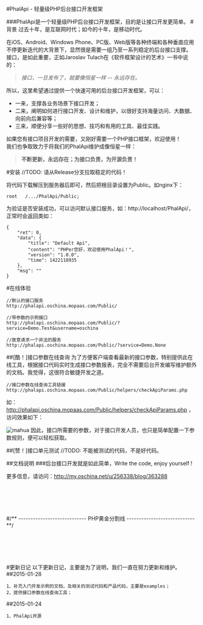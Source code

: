 #PhalApi - 轻量级PHP后台接口开发框架 


###PhalApi是一个轻量级PHP后台接口开发框架，目的是让接口开发更简单。
#背景
过去十年，是互联网时代；如今的十年，是移动时代。  
  
在iOS、Android、Windows Phone、PC版、Web版等各种终端和各种垂直应用不停更新迭代的大背景下，显然很是需要一组乃至一系列稳定的后台接口支撑。
接口，是如此重要，正如Jaroslav Tulach在《软件框架设计的艺术》一书中说的：

> *接口，一旦发布了，就要像恒星一样 -- 永远存在。*
  

所以，这里希望通过提供一个快速可用的后台接口开发框架，可以：

* 一来，支撑各业务场景下接口开发；
* 二来，阐明如何进行接口开发、设计和维护，以很好支持海量访问、大数据、向前向后兼容等；
* 三来，顺便分享一些好的思想、技巧和有用的工具、最佳实践。

如果您有接口项目开发的需要，又刚好需要一个PHP接口框架，欢迎使用！    
我们也争取致力于将我们的PhalApi维护成像恒星一样：  
> **不断更新，永远存在；为接口负责，为开源负责！**


#安装
//TODO: 请从Release分支拉取稳定的代码！

将代码下载解压到服务器后即可，然后把根目录设置为Public。如nginx下：

```
root   /.../PhalApi/Public;
```

为验证是否安装成功，可以访问默认接口服务，如：http://localhost/PhalApi/，正常时会返回类如：
```
{
    "ret": 0,
    "data": {
        "title": "Default Api",
        "content": "PHPer您好，欢迎使用PhalApi！",
        "version": "1.0.0",
        "time": 1422118935
    },
    "msg": ""
}
```
#在线体验
```
//默认的接口服务
http://phalapi.oschina.mopaas.com/Public/

//带参数的示例接口
http://phalapi.oschina.mopaas.com/Public/?service=Demo.Test&username=oschina

//故意请求一个非法的服务
http://phalapi.oschina.mopaas.com/Public/?service=Demo.None

```
##[酷！]接口参数在线查询
为了方便客户端查看最新的接口参数，特别提供此在线工具，根据接口代码实时生成接口参数报表，完全不需要后台开发编写维护额外的文档。我觉得，这很符合敏捷开发之道。
```
//接口参数在线查询工具链接
http://phalapi.oschina.mopaas.com/Public/helpers/checkApiParams.php
```
如：http://phalapi.oschina.mopaas.com/Public/helpers/checkApiParams.php ，访问效果如下：

 ![mahua](http://static.oschina.net/uploads/space/2015/0128/010444_ytat_256338.png)
 因此，接口所需要的参数，对于接口开发人员，也只是简单配置一下参数规则，便可以轻松获取。
 
##[赞！]接口单元测试
 //TODO: 不能被测试的代码，不是好代码。

##文档说明
###后台接口开发就是如此简单，Write the code, enjoy yourself !

更多信息，请访问：http://my.oschina.net/u/256338/blog/363288

# <br />
#/** ---------------------------- PHP黄金分割线 ---------------------------- **/
# <br />

#更新日记
以下更新日记，主要是为了说明，我们一直在努力更新和维护。
##2015-01-28
```
1、补充入门开发示例的文档，及相关的测试代码和产品代码，主要是examples；
2、提供接口参数在线查询工具；
```
##2015-01-24
```
1、PhalApi开源
```